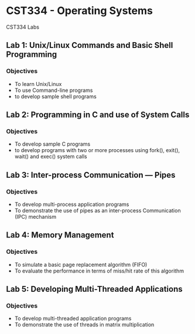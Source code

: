 # CST334 - Operating Systems
CST334 Labs


## Lab 1: Unix/Linux Commands and Basic Shell Programming
### Objectives
* To learn Unix/Linux
* To use Command-line programs
* to develop sample shell programs

## Lab 2: Programming in C and use of System Calls
### Objectives
* To develop sample C programs
* to develop programs with two or more processes using fork(), exit(), wait() and exec() system calls

## Lab 3: Inter-process Communication — Pipes
### Objectives
* To develop multi-process application programs
* To demonstrate the use of pipes as an inter-process Communication (IPC) mechanism

## Lab 4: Memory Management
### Objectives
* To simulate a basic page replacement algorithm (FIFO)
* To evaluate the performance in terms of miss/hit rate of this algorithm

## Lab 5: Developing Multi-Threaded Applications
### Objectives
* To develop multi-threaded application programs
* To demonstrate the use of threads in matrix multiplication
